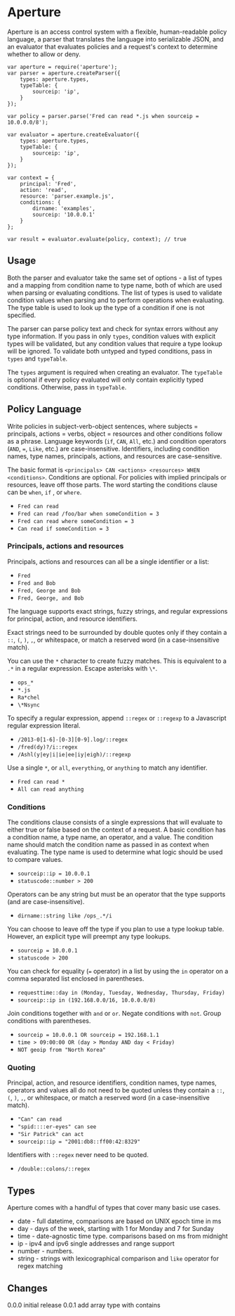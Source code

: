 # Aperture

Aperture is an access control system with a flexible, human-readable policy
language, a parser that translates the language into serializable JSON, and an
evaluator that evaluates policies and a request's context to determine whether
to allow or deny.

    var aperture = require('aperture');
    var parser = aperture.createParser({
        types: aperture.types,
        typeTable: {
            sourceip: 'ip',
        }
    });

    var policy = parser.parse('Fred can read *.js when sourceip = 10.0.0.0/8');

    var evaluator = aperture.createEvaluator({
        types: aperture.types,
        typeTable: {
            sourceip: 'ip',
        }
    });

    var context = {
        principal: 'Fred',
        action: 'read',
        resource: 'parser.example.js',
        conditions: {
            dirname: 'examples',
            sourceip: '10.0.0.1'
        }
    };

    var result = evaluator.evaluate(policy, context); // true


## Usage

Both the parser and evaluator take the same set of options - a list of types
and a mapping from condition name to type name, both of which are used when
parsing or evaluating conditions. The list of types is used to validate
condition values when parsing and to perform operations when evaluating. The
type table is used to look up the type of a condition if one is not specified.

The parser can parse policy text and check for syntax errors without any type
information. If you pass in only `types`, condition values with explicit types
will be validated, but any condition values that require a type lookup will be
ignored. To validate both untyped and typed conditions, pass in `types` and
`typeTable`.

The `types` argument is required when creating an evaluator. The `typeTable` is
optional if every policy evaluated will only contain explicitly typed
conditions. Otherwise, pass in `typeTable`.


## Policy Language

Write policies in subject-verb-object sentences, where subjects = principals,
actions = verbs, object = resources and other conditions follow as a phrase.
Language keywords (`if`, `CAN`, `All`, etc.) and condition operators (`AND`,
`=`, `Like`, etc.) are case-insensitive. Identifiers, including condition names,
type names, principals, actions, and resources are case-sensitive.

The basic format is `<principals> CAN <actions> <resources> WHEN <conditions>`.
Conditions are optional. For policies with implied principals or resources,
leave off those parts. The word starting the conditions clause can be `when`,
`if` , or `where`.

* `Fred can read`
* `Fred can read /foo/bar when someCondition = 3`
* `Fred can read where someCondition = 3`
* `Can read if someCondition = 3`

### Principals, actions and resources

Principals, actions and resources can all be a single identifier or a list:

* `Fred`
* `Fred and Bob`
* `Fred, George and Bob`
* `Fred, George, and Bob`

The language supports exact strings, fuzzy strings, and regular expressions for
principal, action, and resource identifiers.

Exact strings need to be surrounded by double quotes only if they contain a
`::`, `(`, `)`, `,`, or whitespace, or match a reserved word (in a
case-insensitive match).

You can use the `*` character to create fuzzy matches. This is equivalent to a
`.*` in a regular expression. Escape asterisks with `\*`.

* `ops_*`
* `*.js`
* `Ra*chel`
* `\*Nsync`

To specify a regular expression, append `::regex` or `::regexp` to a Javascript
regular expression literal.

* `/2013-0[1-6]-[0-3][0-9].log/::regex`
* `/fred(dy)?/i::regex`
* `/Ashl(y|ey|i|ie|ee|iy|eigh)/::regexp`

Use a single `*`, or `all`, `everything`, or `anything` to match any identifier.

* `Fred can read *`
* `All can read anything`

### Conditions

The conditions clause consists of a single expressions that will evaluate to
either true or false based on the context of a request. A basic condition has a
condition name, a type name, an operator, and a value. The condition name
should match the condition name as passed in as context when evaluating. The
type name is used to determine what logic should be used to compare values. 

* `sourceip::ip = 10.0.0.1`
* `statuscode::number > 200`

Operators can be any string but must be an operator that the type supports (and
are case-insensitive).

* `dirname::string like /ops_.*/i`

You can choose to leave off the type if you plan to use a type lookup table.
However, an explicit type will preempt any type lookups.

* `sourceip = 10.0.0.1`
* `statuscode > 200`

You can check for equality (`=` operator) in a list by using the `in` operator
on a comma separated list enclosed in parentheses.

* `requesttime::day in (Monday, Tuesday, Wednesday, Thursday, Friday)`
* `sourceip::ip in (192.168.0.0/16, 10.0.0.0/8)`

Join conditions together with `and` or `or`. Negate conditions with `not`.
Group conditions with parentheses.

* `sourceip = 10.0.0.1 OR sourceip = 192.168.1.1`
* `time > 09:00:00 OR (day > Monday AND day < Friday)`
* `NOT geoip from "North Korea"`

### Quoting

Principal, action, and resource identifiers, condition names, type names,
operators and values all do not need to be quoted unless they contain a `::`,
`(`, `)`, `,`, or whitespace, or match a reserved word (in a case-insensitive
match).

* `"Can" can read`
* `"spid::::er-eyes" can see`
* `"Sir Patrick" can act`
* `sourceip::ip = "2001:db8::ff00:42:8329"`

Identifiers with `::regex` never need to be quoted.

* `/double::colons/::regex`


## Types

Aperture comes with a handful of types that cover many basic use cases.

* date - full datetime, comparisons are based on UNIX epoch time in ms
* day - days of the week, starting with 1 for Monday and 7 for Sunday
* time - date-agnostic time type. comparisons based on ms from midnight
* ip - ipv4 and ipv6 single addresses and range support
* number - numbers.
* string - strings with lexicographical comparison and `like` operator for
  regex matching

## Changes

0.0.0 initial release
0.0.1 add array type with contains

